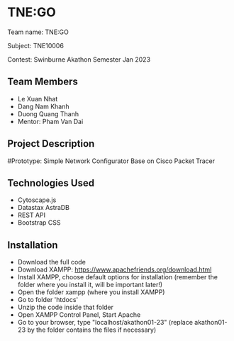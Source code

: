 # TNE:GO

Team name: TNE:GO

Subject: TNE10006

Contest: Swinburne Akathon Semester Jan 2023

## Team Members
- Le Xuan Nhat
- Dang Nam Khanh
- Duong Quang Thanh
- Mentor: Pham Van Dai

## Project Description
#Prototype: Simple Network Configurator 
Base on Cisco Packet Tracer 

## Technologies Used
- Cytoscape.js
- Datastax AstraDB
- REST API
- Bootstrap CSS

## Installation

- Download the full code
- Download XAMPP: https://www.apachefriends.org/download.html
- Install XAMPP, choose default options for installation (remember the folder where you install it, will be important later!)
- Open the folder xampp (where you install XAMPP)
- Go to folder 'htdocs'
- Unzip the code inside that folder
- Open XAMPP Control Panel, Start Apache
- Go to your browser, type "localhost/akathon01-23" (replace akathon01-23 by the folder contains the files if necessary)


